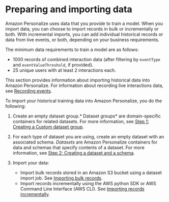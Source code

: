 # Preparing and importing data<a name="data-prep"></a>

Amazon Personalize uses data that you provide to train a model\. When you import data, you can choose to import records in bulk or incrementally or both\. With incremental imports, you can add individual historical records or data from live events, or both, depending on your business requirements\. 

 The minimum data requirements to train a model are as follows: 
+  1000 records of combined interaction data \(after filtering by `eventType` and `eventValueThreshold`, if provided\)\.
+  25 unique users with at least 2 interactions each\. 

This section provides information about importing historical data into Amazon Personalize\. For information about recording live interactions data, see [Recording events](recording-events.md)\.

To import your historical training data into Amazon Personalize, you do the following:

1. Create an empty dataset group\.* Dataset groups* are domain\-specific containers for related datasets\. For more information, see [Step 1: Creating a Custom dataset group](data-prep-ds-group.md)\.

1. For each type of dataset you are using, create an empty dataset with an associated schema\. *Datasets* are Amazon Personalize containers for data and schemas that specify contents of a dataset\. For more information, see [Step 2: Creating a dataset and a schema](data-prep-creating-datasets.md)\. 

1. Import your data:
   +  Import bulk records stored in an Amazon S3 bucket using a dataset import job\. See [Importing bulk records](bulk-data-import.md)\. 
   +  Import records incrementally using the AWS python SDK or AWS Command Line Interface \(AWS CLI\)\. See [Importing records incrementally](incremental-data-updates.md)\. 